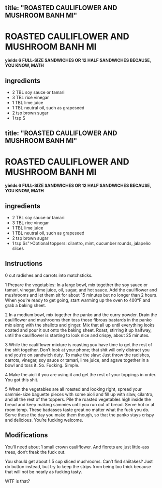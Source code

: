 

title: "ROASTED CAULIFLOWER AND MUSHROOM BANH MI"
---
# ROASTED CAULIFLOWER AND MUSHROOM BANH MI



#### yields  6 FULL-SIZE SANDWICHES OR 12 HALF SANDWICHES BECAUSE, YOU KNOW, MATH


## ingredients
* 2 TBL soy sauce or tamari 
* 3 TBL rice vinegar 
* 1 TBL lime juice 
* 1 TBL neutral oil, such as grapeseed 
* 2 tsp brown sugar 
* 1 tsp S

title: "ROASTED CAULIFLOWER AND MUSHROOM BANH MI"
---
# ROASTED CAULIFLOWER AND MUSHROOM BANH MI



#### yields  6 FULL-SIZE SANDWICHES OR 12 HALF SANDWICHES BECAUSE, YOU KNOW, MATH


## ingredients
* 2 TBL soy sauce or tamari 
* 3 TBL rice vinegar 
* 1 TBL lime juice 
* 1 TBL neutral oil, such as grapeseed 
* 2 tsp brown sugar 
* 1 tsp Ss">Optional toppers: cilantro, mint, cucumber rounds, jalapeño slices 



## Instructions
0 cut radishes and carrots into matchsticks.

1 Prepare the vegetables: In a large bowl, mix together the soy sauce or tamari, vinegar, lime juice, oil, sugar, and hot sauce. Add the cauliflower and mushrooms and let them sit for about 15 minutes but no longer than 2 hours. When you’re ready to get going, start warming up the oven to 400°F and grab a baking sheet.

2 In a medium bowl, mix together the panko and the curry powder. Drain the cauliflower and mushrooms then toss those fibrous bastards in the panko mix along with the shallots and ginger. Mix that all up until everything looks coated and pour it out onto the baking sheet. Roast, stirring it up halfway, until the cauliflower is starting to look nice and crispy, about 25 minutes.

3 While the cauliflower mixture is roasting you have time to get the rest of the shit together. Don’t look at your phone; that shit will only distract you and you’re on sandwich duty. To make the slaw: Just throw the radishes, carrots, vinegar, soy sauce or tamari, lime juice, and agave together in a bowl and toss it. So. Fucking. Simple.

4 Make the aioli if you are using it and get the rest of your toppings in order. You got this shit.

5 When the vegetables are all roasted and looking right, spread your sammie-size baguette pieces with some aioli and fill up with slaw, cilantro, and all the rest of the toppers. Pile the roasted vegetables high inside the bread and keep making sammies until you run out of bread. Serve hot or at room temp. These badasses taste great no matter what the fuck you do. Serve these the day you make them though, so that the panko stays crispy and delicious. You’re fucking welcome.



## Modifications
You'll need about 1 small crown cauliflower. And florets are just little-ass trees, don’t freak the fuck out.

 You should get about 1.5 cup sliced mushrooms. Can’t find shiitakes? Just do button instead, but try to keep the strips from being too thick because that will not be nearly as fucking tasty.

 WTF is that?





